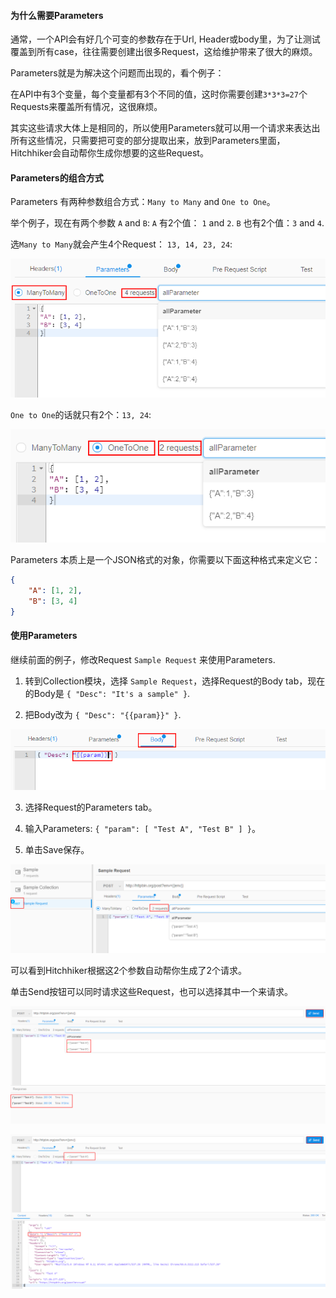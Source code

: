 #### 为什么需要Parameters

通常，一个API会有好几个可变的参数存在于Url, Header或body里，为了让测试覆盖到所有case，往往需要创建出很多Request，这给维护带来了很大的麻烦。

Parameters就是为解决这个问题而出现的，看个例子：

在API中有3个变量，每个变量都有3个不同的值，这时你需要创建`3*3*3=27`个Requests来覆盖所有情况，这很麻烦。

其实这些请求大体上是相同的，所以使用Parameters就可以用一个请求来表达出所有这些情况，只需要把可变的部分提取出来，放到Parameters里面，Hitchhiker会自动帮你生成你想要的这些Request。

#### Parameters的组合方式

Parameters 有两种参数组合方式：`Many to Many` and `One to One`。

举个例子，现在有两个参数 `A` and `B`:
`A` 有2个值： `1` and `2`.
`B` 也有2个值：`3` and `4`.

选`Many to Many`就会产生4个Request： `13, 14, 23, 24`:

![](https://raw.githubusercontent.com/brookshi/images/master/Hitchhiker/simple_tutorial/param_many.png)

`One to One`的话就只有2个：`13, 24`:

![](https://raw.githubusercontent.com/brookshi/images/master/Hitchhiker/simple_tutorial/param_one.png)

Parameters 本质上是一个JSON格式的对象，你需要以下面这种格式来定义它：
``` json
{
    "A": [1, 2],
    "B": [3, 4]
}
```

#### 使用Parameters

继续前面的例子，修改Request `Sample Request` 来使用Parameters.

1. 转到Collection模块，选择 `Sample Request`，选择Request的Body tab，现在的Body是 `{ "Desc": "It's a sample" }`.

2. 把Body改为 `{ "Desc": "{{param}}" }`.

![](https://raw.githubusercontent.com/brookshi/images/master/Hitchhiker/simple_tutorial/param_body.png)

3. 选择Request的Parameters tab。

4. 输入Parameters: `{ "param": [ "Test A", "Test B" ] }`。

5. 单击Save保存。

![](https://raw.githubusercontent.com/brookshi/images/master/Hitchhiker/simple_tutorial/param_save.png)

可以看到Hitchhiker根据这2个参数自动帮你生成了2个请求。

单击Send按钮可以同时请求这些Request，也可以选择其中一个来请求。

![](https://raw.githubusercontent.com/brookshi/images/master/Hitchhiker/simple_tutorial/param_send_all.png)

![](https://raw.githubusercontent.com/brookshi/images/master/Hitchhiker/simple_tutorial/param_send_one.png)